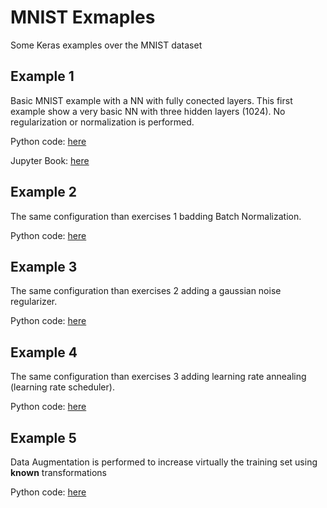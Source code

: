 # MNIST Exmaples

Some Keras examples over the MNIST dataset

## Example 1

Basic MNIST example with a NN with fully conected layers. This first example show a very basic NN with three hidden layers (1024). No regularization or normalization is performed. 

Python code: [here](1_mlp_basic.py)

Jupyter Book: [here](1_mlp_basic.ipynb)

## Example 2

The same configuration than exercises 1 badding Batch Normalization.

Python code: [here](2_mlp_batchnorm.py)

## Example 3

The same configuration than exercises 2 adding a gaussian noise regularizer.

Python code: [here](3_mlp_BN_GN.py)

## Example 4

The same configuration than exercises 3 adding learning rate annealing (learning rate scheduler).

Python code: [here](4_mlp_BN_GN_LRA.py)

## Example 5

Data Augmentation is performed to increase virtually the training set using **known** transformations

Python code: [here](5_mlp_BN_GN_LRA.py)


